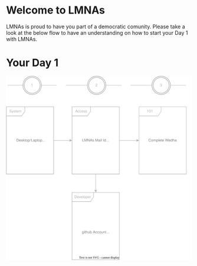 # Welcome to LMNAs
LMNAs is proud to have you part of a democratic comunity.
Please take a look at the below flow to have an understanding on how to start your Day 1 with LMNAs.

# Your Day 1
![Day 1 @ LMNAs](https://raw.githubusercontent.com/lmnaslimited/iyakkam/onboarding-getting-started/lmnas-process/onboarding-getting-started.drawio.svg)

